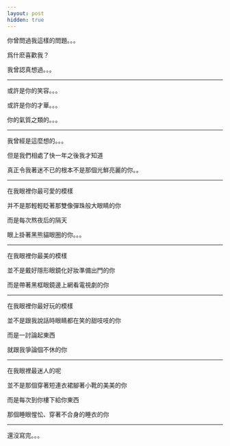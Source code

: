 ```yaml
---
layout: post
hidden: true
---
```

你曾問過我這樣的問題。。。

爲什麽喜歡我？

我曾認真想過。。。

* * *

或許是你的笑容。。。

或許是你的才華。。。

你的氣質之類的。。。

* * *

我曾經是這麼想的。。。

但是我們相處了快一年之後我才知道

真正令我著迷不已的根本不是那個光鮮亮麗的你。。

* * *

在我眼裡你最可愛的模樣

并不是那輕輕眨著那雙像彈珠般大眼睛的你

而是每次熬夜后的隔天

眼上掛著黑熊貓眼圈的你。。。

* * *

在我眼裡你最美的模樣

並不是戴好隱形眼鏡化好妝準備出門的你

而是帶著黑框眼鏡邊上網看電視劇的你

* * *

在我眼裡你最好玩的模樣

並不是跟我說話時眼睛都在笑的甜吱吱的你

而是一討論起東西

就跟我爭論個不休的你

* * *

在我眼裡最迷人的呢

並不是那個穿著短連衣裙腳著小靴的美美的你

而是每次到你樓下給你東西

那個睡眼惺忪、穿著不合身的睡衣的你

* * *

還沒寫完。。。